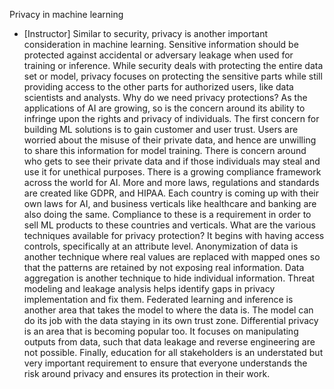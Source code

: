 Privacy in machine learning
- [Instructor] Similar to security, privacy is another important consideration in machine learning. Sensitive information should be protected against accidental or adversary leakage when used for training or inference. While security deals with protecting the entire data set or model, privacy focuses on protecting the sensitive parts while still providing access to the other parts for authorized users, like data scientists and analysts. Why do we need privacy protections? As the applications of AI are growing, so is the concern around its ability to infringe upon the rights and privacy of individuals. The first concern for building ML solutions is to gain customer and user trust. Users are worried about the misuse of their private data, and hence are unwilling to share this information for model training. There is concern around who gets to see their private data and if those individuals may steal and use it for unethical purposes. There is a growing compliance framework across the world for AI. More and more laws, regulations and standards are created like GDPR, and HIPAA. Each country is coming up with their own laws for AI, and business verticals like healthcare and banking are also doing the same. Compliance to these is a requirement in order to sell ML products to these countries and verticals. What are the various techniques available for privacy protection? It begins with having access controls, specifically at an attribute level. Anonymization of data is another technique where real values are replaced with mapped ones so that the patterns are retained by not exposing real information. Data aggregation is another technique to hide individual information. Threat modeling and leakage analysis helps identify gaps in privacy implementation and fix them. Federated learning and inference is another area that takes the model to where the data is. The model can do its job with the data staying in its own trust zone. Differential privacy is an area that is becoming popular too. It focuses on manipulating outputs from data, such that data leakage and reverse engineering are not possible. Finally, education for all stakeholders is an understated but very important requirement to ensure that everyone understands the risk around privacy and ensures its protection in their work.